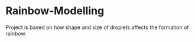 # Rainbow-Modelling
Project is based on how shape and size of droplets affects the formation of rainbow. 
